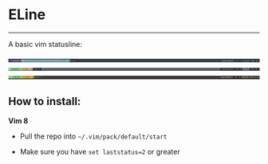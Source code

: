 # ELine

---

A basic vim statusline:

![screenshot1](Screenshot_1.png)
![screenshot2](Screenshot_2.png)
![screenshot3](Screenshot_3.png)

## How to install:

**Vim 8**

* Pull the repo into `~/.vim/pack/default/start`

* Make sure you have `set laststatus=2` or greater
